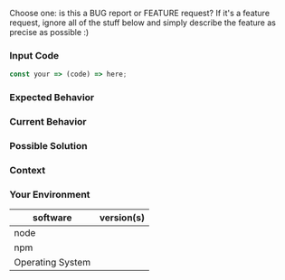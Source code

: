 <!---
Thanks for filing an issue 😄 ! Before you submit, please read the following:

Search open/closed issues before submitting since someone might have asked the same thing before!

Issues on GitHub are only related to problems of sandbox itself and we cannot answer
support questions here.
-->

Choose one: is this a BUG report or FEATURE request?
If it's a feature request, ignore all of the stuff below and simply describe the feature as precise as possible :)

<!--- Provide a general summary of the issue in the title above -->

### Input Code
<!--- If you're describing a bug, please let us know which sample code reproduces your problem -->

```js
const your => (code) => here;
```

### Expected Behavior
<!--- If you're describing a bug, tell us what should happen -->
<!--- If you're suggesting a change/improvement, tell us how it should work -->

### Current Behavior
<!--- If describing a bug, tell us what happens instead of the expected behavior -->
<!--- If suggesting a change/improvement, explain the difference from current behavior -->

### Possible Solution
<!--- Not obligatory, but suggest a fix/reason for the bug, -->
<!--- or ideas how to implement the addition or change -->

### Context
<!--- How has this issue affected you? What are you trying to accomplish? -->
<!--- Providing context helps us come up with a solution that is most useful in the real world -->

### Your Environment
<!--- Include as many relevant details about the environment you experienced the bug in -->

| software         | version(s)
| ---------------- | -------
| node             |
| npm              |
| Operating System |

